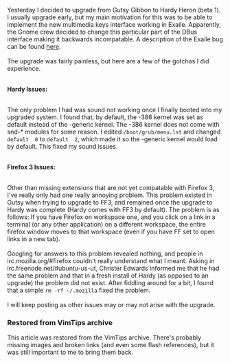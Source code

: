 <!-- :metadata:

title: Ubuntu Hardy and Firefox 3
tags: Linux
published: 2008-03-25T17:57:26-0700
summary:

Yesterday I decided to upgrade from Gutsy Gibbon to Hardy Heron (beta 1).  I
usually upgrade early, but my main motivation for this was to be able to
implement the new multimedia keys interface working in Exaile.  Apparently, the
Gnome crew decided to change this particular part of the DBus interface making
it backwards incompatable.  A description of the Exaile bug can be found <a
href='https://bugs.launchpad.net/exaile/+bug/191428'>here</a>...

-->

Yesterday I decided to upgrade from Gutsy Gibbon to Hardy Heron (beta 1).  I
usually upgrade early, but my main motivation for this was to be able to
implement the new multimedia keys interface working in Exaile.  Apparently, the
Gnome crew decided to change this particular part of the DBus interface making
it backwards incompatable.  A description of the Exaile bug can be found <a
href='https://bugs.launchpad.net/exaile/+bug/191428'>here</a>.<br /><br />
The upgrade was fairly painless, but here are a few of the gotchas I did
experience.<br /><br />

<b>Hardy Issues:</b><br /><br />

The only problem I had was sound not working once I finally booted into my
upgraded system.  I found that, by default, the -386 kernel was set as default
instead of the -generic kernel.  The -386 kernel does not come with snd-*
modules for some reason.  I edited `/boot/grub/menu.lst` and changed `default  0`
to `default  2`, which made it so the -generic kernel would load by default.
This fixed my sound issues.<br /><br />

<b>Firefox 3 Issues:</b><br /><br />

Other than missing extensions that are not yet compatable with Firefox 3, I've
really only had one really annoying problem.  This problem existed in Gutsy
when trying to upgrade to FF3, and remained once the upgrade to Hardy was
complete (Hardy comes with FF3 by default).  The problem is as follows:  If you
have Firefox on workspace one, and you click on a link in a terminal (or any
other application) on a different workspace, the entire firefox window moves to
that workspace (even if you have FF set to open links in a new tab).<br /><br
/>
 Googling for answers to this problem revealed nothing, and people in
irc.mozilla.org/#firefox couldn't really understand what I meant.  Asking in
irc.freenode.net/#ubuntu-us-ut, Christer Edwards informed me that he had the
same problem and that in a fresh install of Hardy (as opposed to an upgrade)
the problem did not exist.  After fiddling around for a bit, I found that a
simple `rm -rf ~/.mozilla` fixed the problem.<br /><br />
 I will keep posting
as other issues may or may not arise with the upgrade.

<div class="restored-from-archive">
  <h3>Restored from VimTips archive</h3>
  <p>
  This article was restored from the VimTips archive. There's probably
  missing images and broken links (and even some flash references), but it
  was still important to me to bring them back.
  </p>
</div>
